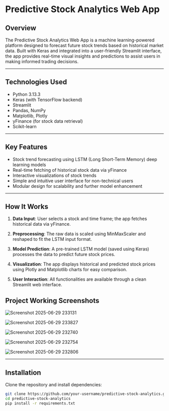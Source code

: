# Predictive Stock Analytics Web App 
 
## Overview

The Predictive Stock Analytics Web App is a machine learning-powered platform designed to forecast future stock trends based on historical market data. Built with Keras and integrated into a user-friendly Streamlit interface, the app provides real-time visual insights and predictions to assist users in making informed trading decisions.
 
---  

## Technologies Used 
  
- Python 3.13.3   
- Keras (with TensorFlow backend)  
- Streamlit  
- Pandas, NumPy  
- Matplotlib, Plotly  
- yFinance (for stock data retrieval)  
- Scikit-learn  
 
---

## Key Features

- Stock trend forecasting using LSTM (Long Short-Term Memory) deep learning models  
- Real-time fetching of historical stock data via yFinance  
- Interactive visualizations of stock trends  
- Simple and intuitive user interface for non-technical users  
- Modular design for scalability and further model enhancement  

---

## How It Works

1. **Data Input**: User selects a stock and time frame; the app fetches historical data via yFinance.

2. **Preprocessing**: The raw data is scaled using MinMaxScaler and reshaped to fit the LSTM input format.

3. **Model Prediction**: A pre-trained LSTM model (saved using Keras) processes the data to predict future stock prices.

4. **Visualization**: The app displays historical and predicted stock prices using Plotly and Matplotlib charts for easy comparison.

5. **User Interaction**: All functionalities are available through a clean Streamlit web interface.

## Project Working Screenshots

![Screenshot 2025-06-29 233131](https://github.com/user-attachments/assets/5ca55030-636d-4d76-ac46-2a5ce9c19c94)

![Screenshot 2025-06-29 233827](https://github.com/user-attachments/assets/4634a39e-9372-4a5a-9992-6935cdb98d13)

![Screenshot 2025-06-29 232740](https://github.com/user-attachments/assets/b9bbcc44-31b9-4d02-beb8-7de223eb0d9b)

![Screenshot 2025-06-29 232754](https://github.com/user-attachments/assets/ace890dd-bc6e-4fa8-9829-d084872911a1)

![Screenshot 2025-06-29 232806](https://github.com/user-attachments/assets/95891bea-e28a-4407-a9fb-8f5c63fe8983)

--- 
## Installation

Clone the repository and install dependencies:

```bash
git clone https://github.com/your-username/predictive-stock-analytics.git
cd predictive-stock-analytics
pip install -r requirements.txt
